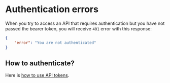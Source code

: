 # Authentication errors
When you try to access an API that requires authentication but you have not passed the bearer token, you will receive `401` error with this response:

```json
{
    "error": "You are not authenticated"
}
```

## How to authenticate?

Here is [how to use API tokens](../auth/login.md#how-to-use-api-token).
